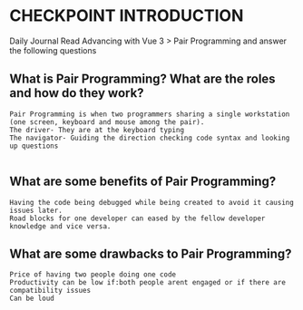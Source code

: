 # CHECKPOINT INTRODUCTION

Daily Journal
Read Advancing with Vue 3 > Pair Programming and answer the following questions

## What is Pair Programming? What are the roles and how do they work?
```
Pair Programming is when two programmers sharing a single workstation (one screen, keyboard and mouse among the pair).
The driver- They are at the keyboard typing 
The navigator- Guiding the direction checking code syntax and looking up questions


```
## What are some benefits of Pair Programming?
```
Having the code being debugged while being created to avoid it causing issues later.
Road blocks for one developer can eased by the fellow developer knowledge and vice versa. 
```

## What are some drawbacks to Pair Programming?
```
Price of having two people doing one code
Productivity can be low if:both people arent engaged or if there are compatibility issues
Can be loud
```